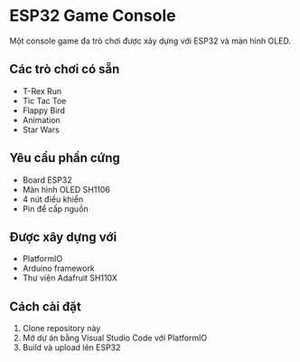 # ESP32 Game Console

Một console game đa trò chơi được xây dựng với ESP32 và màn hình OLED.

## Các trò chơi có sẵn
- T-Rex Run
- Tic Tac Toe
- Flappy Bird
- Animation
- Star Wars

## Yêu cầu phần cứng
- Board ESP32
- Màn hình OLED SH1106
- 4 nút điều khiển
- Pin để cấp nguồn

## Được xây dựng với
- PlatformIO
- Arduino framework
- Thư viện Adafruit SH110X

## Cách cài đặt
1. Clone repository này
2. Mở dự án bằng Visual Studio Code với PlatformIO
3. Build và upload lên ESP32
